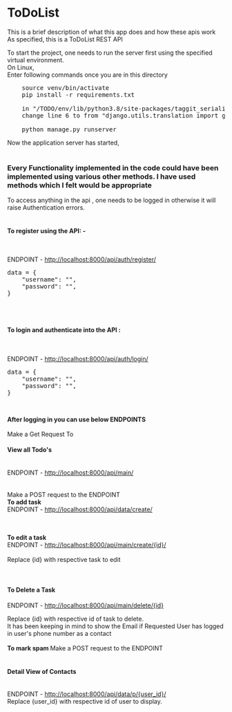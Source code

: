# ToDoList
This is a brief description of what this app does and how these apis work <br/>
As specified, this is a ToDoList REST API<br/>

To start the project, one needs to run the server first using the specified virtual environment.<br/>
On Linux,<br/>
Enter following commands once you are in this directory<br/>
<pre>
    source venv/bin/activate 
    pip install -r requirements.txt

    in "/TODO/env/lib/python3.8/site-packages/taggit_serializer/serializers.py"
    change line 6 to from "django.utils.translation import gettext_lazy as _"

    python manage.py runserver
</pre>
Now the application server has started,<br/><br/>

<h3>Every Functionality implemented in the code could have been implemented using various other methods. I have used methods which I felt would be appropriate</h3>
To access anything in the api , one needs to be logged in otherwise it will raise Authentication errors.<br/><br/>

<h4>To register using the API: - </h4><br/>

ENDPOINT - <a href="http://localhost:8000/api/auth/register/">http://localhost:8000/api/auth/register/</a>
<pre>
data = {
    "username": "",
    "password": "",
}
</pre><br/><br/>
<h4>To login and authenticate into the API :</h4><br/>

ENDPOINT - <a href="http://localhost:8000/api/auth/login/">http://localhost:8000/api/auth/login/</a><br/>
<pre>
data = {
    "username": "",
    "password": "",
}
</pre><br/>
<b>After logging in you can use below ENDPOINTS </b>
<br/><br/>
Make a Get Request To
<h4>View all Todo's</h4><br/>
ENDPOINT - <a href="http://localhost:8000/api/main/">http://localhost:8000/api/main/</a><br/>
<br/><br/>
Make a POST request to the ENDPOINT <br/>
<b>To add task </b><br/>
ENDPOINT - <a href="http://localhost:8000/api/main/create/}">http://localhost:8000/api/data/create/</a><br/>


<br/><br/>
<b>To edit a task </b><br/>
ENDPOINT - <a href="http://localhost:8000/api/main/create/{id}/">http://localhost:8000/api/main/create/{id}/</a><br/>
<br/>
Replace {id} with respective task to edit<br/>
<br/><br/>
<h4>To Delete a Task</h4>
ENDPOINT - <a href="http://localhost:8000/api/main/delete/{id}">http://localhost:8000/api/main/delete/{id}</a><br/>

Replace {id} with respective id of task to delete.<br/>
It has been keeping in mind to show the Email if Requested User has logged in user's phone number as a contact<br/>
<br/>
<b>To mark spam </b>
Make a POST request to the ENDPOINT
<br/><br/>
<h4>Detail View of Contacts</h4><br/>
ENDPOINT - <a href="http://localhost:8000/api/data/p/{user_id}/">http://localhost:8000/api/data/p/{user_id}/</a>
<br/>
Replace {user_id} with respective id of user to display.<br/>
<br/>
